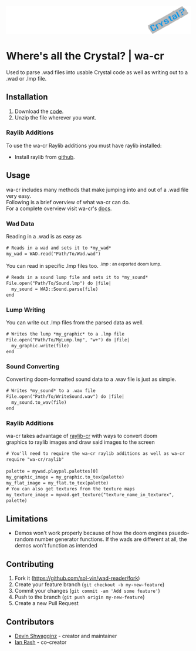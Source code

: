 ![logo](logo/wa-cr.png)
# Where's all the Crystal? | wa-cr

Used to parse .wad files into usable Crystal code
as well as writing out to a .wad or .lmp file.

## Installation

1. Download the [code](https://github.com/sol-vin/wad-reader/archive/refs/heads/master.zip).
2. Unzip the file wherever you want.

### Raylib Additions

To use the wa-cr Raylib additions you must have raylib installed:

- Install raylib from [github](https://github.com/raysan5/raylib/releases).

## Usage

wa-cr includes many methods that make jumping into and out of a .wad file very easy.<br>
Following is a brief overview of what wa-cr can do.<br>
For a complete overview visit wa-cr's [docs](https://sol-vin.github.io/wad-reader/index.html).
### Wad Data

Reading in a .wad is as easy as
```crystal
# Reads in a wad and sets it to *my_wad*
my_wad = WAD.read("Path/To/Wad.wad")
```
You can read in specific .lmp files too. <sup> *.lmp* : an exported doom lump.</sup>
```crystal
# Reads in a sound lump file and sets it to *my_sound*
File.open("Path/To/Sound.lmp") do |file|
  my_sound = WAD::Sound.parse(file)
end
```
### Lump Writing

You can write out .lmp files from the parsed data as well.
```crystal
# Writes the lump *my_graphic* to a .lmp file
File.open("Path/To/MyLump.lmp", "w+") do |file|
  my_graphic.write(file)
end
```
### Sound Converting

Converting doom-formatted sound data to a .wav file is just as simple.
```crystal
# Writes *my_sound* to a .wav file
File.open("Path/To/WriteSound.wav") do |file|
  my_sound.to_wav(file)
end
```
### Raylib Additions

wa-cr takes advantage of [raylib-cr](https://github.com/sol-vin/raylib-cr) with ways to convert doom<br>
graphics to raylib images and draw said images to the screen
```crystal
# You'll need to require the wa-cr raylib additions as well as wa-cr
require "wa-cr/raylib"

palette = mywad.playpal.palettes[0]
my_graphic_image = my_graphic.to_tex(palette)
my_flat_image = my_flat.to_tex(palette)
# You can also get textures from the texture maps
my_texture_image = mywad.get_texture("texture_name_in_texturex", palette)
```

## Limitations

* Demos won't work properly because of how the doom engines psuedo-random number generator functions. If the wads are different at all, the demos won't function as intended

## Contributing

1. Fork it (<https://github.com/sol-vin/wad-reader/fork>)
2. Create your feature branch (`git checkout -b my-new-feature`)
3. Commit your changes (`git commit -am 'Add some feature'`)
4. Push to the branch (`git push origin my-new-feature`)
5. Create a new Pull Request

## Contributors

- [Devin Shwagginz](https://github.com/D-Shwagginz) - creator and maintainer
- [Ian Rash](https://github.com/sol-vin) - co-creator
